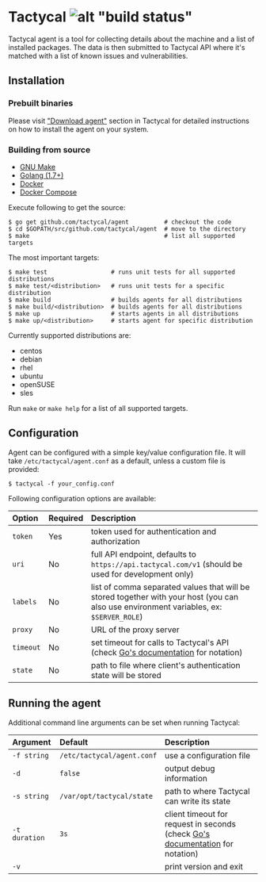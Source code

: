# Tactycal ![alt "build status"](https://travis-ci.org/tactycal/agent.svg?branch=master "build status")

Tactycal agent is a tool for collecting details about the machine and a list of installed packages. The data is then submitted to Tactycal API where it's matched with a list of known issues and vulnerabilities.

## Installation

### Prebuilt binaries

Please visit ["Download agent"](https://beta.tactycal.com/agents) section in Tactycal for detailed instructions on how to install the agent on your system.

### Building from source

* [GNU Make](https://www.gnu.org/software/make/)
* [Golang (1.7+)](https://www.golang.org/)
* [Docker](https://www.docker.com/)
* [Docker Compose](https://docs.docker.com/compose/)

Execute following to get the source:

```
$ go get github.com/tactycal/agent          # checkout the code
$ cd $GOPATH/src/github.com/tactycal/agent  # move to the directory
$ make                                      # list all supported targets
```

The most important targets:

```
$ make test                  # runs unit tests for all supported distributions
$ make test/<distribution>   # runs unit tests for a specific distribution
$ make build                 # builds agents for all distributions
$ make build/<distribution>  # builds agents for all distributions
$ make up                    # starts agents in all distributions
$ make up/<distribution>     # starts agent for specific distribution
```

Currently supported distributions are:

* centos
* debian
* rhel
* ubuntu
* openSUSE
* sles

Run `make` or `make help` for a list of all supported targets.

## Configuration

Agent can be configured with a simple key/value configuration file. It will take `/etc/tactycal/agent.conf` as a default, unless a custom file is provided:

```
$ tactycal -f your_config.conf
```

Following configuration options are available:

| Option    | Required | Description |
|:----------|:---------|:------------|
| `token`   | Yes      | token used for authentication and authorization |
| `uri`     | No       | full API endpoint, defaults to `https://api.tactycal.com/v1` (should be used for development only) |
| `labels`  | No       | list of comma separated values that will be stored together with your host (you can also use environment variables, ex: `$SERVER_ROLE`) |
| `proxy`   | No       | URL of the proxy server |
| `timeout` | No       | set timeout for calls to Tactycal's API (check [Go's documentation](https://golang.org/pkg/time/#ParseDuration) for notation) |
| `state`   | No       | path to file where client's authentication state will be stored |

## Running the agent

Additional command line arguments can be set when running Tactycal:

| Argument      | Default                    | Description |
|:--------------|:---------------------------|:------------|
| `-f string`   | `/etc/tactycal/agent.conf` | use a configuration file |
| `-d`          |  `false`                   | output debug information |
| `-s string`   | `/var/opt/tactycal/state`  | path to where Tactycal can write its state |
| `-t duration` |  `3s`                      | client timeout for request in seconds (check [Go's documentation](https://golang.org/pkg/time/#ParseDuration) for notation) |
| `-v`          |                            | print version and exit |

